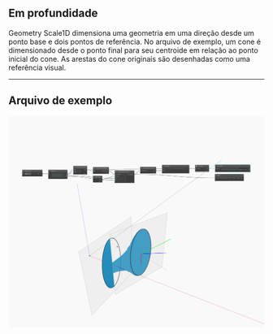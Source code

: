 ## Em profundidade
Geometry Scale1D dimensiona uma geometria em uma direção desde um ponto base e dois pontos de referência. No arquivo de exemplo, um cone é dimensionado desde o ponto final para seu centroide em relação ao ponto inicial do cone. As arestas do cone originais são desenhadas como uma referência visual.
___
## Arquivo de exemplo

![Scale1D](./Autodesk.DesignScript.Geometry.CoordinateSystem.Scale1D_img.jpg)

